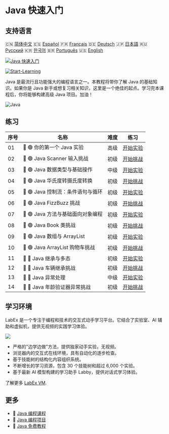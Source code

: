 # Java 快速入门

## 支持语言

🇨🇳 [简体中文](README_zh.md) 🇪🇸 [Español](README_es.md) 🇫🇷 [Français](README_fr.md) 🇩🇪 [Deutsch](README_de.md) 🇯🇵 [日本語](README_ja.md) 🇷🇺 [Русский](README_ru.md) 🇰🇷 [한국어](README_ko.md) 🇧🇷 [Português](README_pt.md) 🇺🇸 [English](README.md) 

[![Java 快速入门](https://cover-creator.labex.io/quick-start-with-java.png?lang=zh)](https://labex.io/zh/courses/quick-start-with-java)

[![Start-Learning](https://img.shields.io/badge/Start-Learning-whitesmoke?style=for-the-badge)](https://labex.io/zh/courses/quick-start-with-java)

Java 是最流行且功能强大的编程语言之一。本教程将带你了解 Java 的基础知识。如果你是 Java 新手或想复习相关知识，这里是一个绝佳的起点。学习完本课程后，你将能够构建高级 Java 项目。加油！

![Java](https://img.shields.io/badge/Java-whitesmoke?style=for-the-badge&logo=java)


## 练习

|   序号 | 名称                              | 难度   | 练习                                                                                                                                |
|--------|-----------------------------------|--------|-------------------------------------------------------------------------------------------------------------------------------------|
|     01 | 📖 🟢 你的第一个 Java 实验        | 高级   | <a target='_blank' href='https://labex.io/zh/tutorials/java-your-first-java-lab-411751'>开始实验</a>                                |
|     02 | 🎯 🟢 Java Scanner 输入挑战       | 初级   | <a target='_blank' href='https://labex.io/zh/tutorials/java-java-scanner-input-challenge-413835'>开始挑战</a>                       |
|     03 | 📖 🟢 Java 数据类型与基础操作     | 中级   | <a target='_blank' href='https://labex.io/zh/tutorials/java-java-data-types-and-basic-operations-413744'>开始实验</a>               |
|     04 | 🎯 🟢 Java 华氏度转摄氏度转换     | 初级   | <a target='_blank' href='https://labex.io/zh/tutorials/java-java-fahrenheit-to-celsius-conversion-413851'>开始挑战</a>              |
|     05 | 📖 🟢 Java 控制流：条件语句与循环 | 初级   | <a target='_blank' href='https://labex.io/zh/tutorials/java-java-control-flow-conditionals-and-loops-413751'>开始实验</a>           |
|     06 | 🎯 🟢 Java FizzBuzz 挑战          | 初级   | <a target='_blank' href='https://labex.io/zh/tutorials/java-java-fizzbuzz-challenge-413852'>开始挑战</a>                            |
|     07 | 📖 🟢 Java 方法与基础面向对象编程 | 初级   | <a target='_blank' href='https://labex.io/zh/tutorials/java-java-methods-and-basic-object-oriented-programming-413809'>开始实验</a> |
|     08 | 🎯 🟢 Java Book 类挑战            | 初级   | <a target='_blank' href='https://labex.io/zh/tutorials/java-java-book-class-challenge-413850'>开始挑战</a>                          |
|     09 | 📖 🟢 Java 数组与 ArrayList       | 初级   | <a target='_blank' href='https://labex.io/zh/tutorials/java-java-arrays-and-arraylists-413820'>开始实验</a>                         |
|     10 | 🎯 🟢 Java ArrayList 购物车挑战   | 初级   | <a target='_blank' href='https://labex.io/zh/tutorials/java-java-arraylist-shopping-cart-challenge-413849'>开始挑战</a>             |
|     11 | 📖 🔵 Java 继承与多态             | 初级   | <a target='_blank' href='https://labex.io/zh/tutorials/java-java-inheritance-and-polymorphism-413825'>开始实验</a>                  |
|     12 | 🎯 🔵 Java 车辆继承挑战           | 初级   | <a target='_blank' href='https://labex.io/zh/tutorials/java-java-vehicle-inheritance-challenge-413854'>开始挑战</a>                 |
|     13 | 📖 🔵 Java 异常处理               | 中级   | <a target='_blank' href='https://labex.io/zh/tutorials/java-java-exception-handling-413830'>开始实验</a>                            |
|     14 | 🎯 🔵 Java 年龄验证器异常挑战     | 初级   | <a target='_blank' href='https://labex.io/zh/tutorials/java-java-age-validator-exception-challenge-413848'>开始挑战</a>             |

## 学习环境

LabEx 是一个专注于编程和技术的交互式动手学习平台。它结合了实验室、AI 辅助和虚拟机，提供无视频的实践学习体验。

![](https://tutorial-screenshot.getvm.io/images/vm-1725247253.png)

- 严格的"边学边做"方法，提供独家动手实验，无视频。
- 浏览器内的交互式在线环境，具有自动化的逐步检查。
- 基于技能树的结构化内容组织系统。
- 不断增长的学习资源，包含 30 个技能树和超过 6,000 个实验。
- 基于最新 AI 模型构建的学习助手 Labby，提供对话式学习体验。

了解更多 [LabEx VM](https://support.labex.io/using-labex/virtual-machine).

## 更多

- 🔗 [Java 编程课程](https://github.com/labex-labs/awesome-programming-courses)
- 🔗 [Java 编程项目](https://github.com/labex-labs/awesome-programming-projects)
- 🔗 [Java 免费教程](https://github.com/labex-labs/java-free-tutorials)


